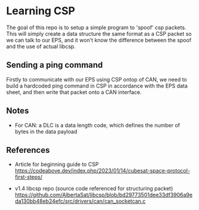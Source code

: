 # Learning CSP

The goal of this repo is to setup a simple program to 'spoof' csp packets. This will simply create a data structure the same format as a CSP packet so we can talk to our EPS, and it won't know the difference between the spoof and the use of actual libcsp.

## Sending a ping command

Firstly to communicate with our EPS using CSP ontop of CAN, we need to build a hardcoded ping command in CSP in accordance with the EPS data sheet, and then write that packet onto a CAN interface.

## Notes

- For CAN:  a DLC is a data length code, which defines the number of bytes in the data payload

## References

- Article for beginning guide to CSP
https://codeabove.dev/index.php/2023/01/14/cubesat-space-protocol-first-steps/

- v1.4 libcsp repo (source code referenced for structuring packet)
https://github.com/AlbertaSat/libcsp/blob/bd29773501dee33df3906a9eda130bb48eb24efc/src/drivers/can/can_socketcan.c
